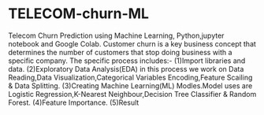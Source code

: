 # TELECOM-churn-ML
Telecom Churn Prediction using Machine Learning, Python,jupyter notebook and Google Colab. 
Customer churn is a key business concept that determines the number of customers that stop doing business with a specific company. 
The specific process includes:-
(1)Import libraries and data. 
(2)Exploratory Data Analysis(EDA) in this process we work on Data Reading,Data Visualization,Categorical Variables Encoding,Feature Scailing & Data Splitting. (3)Creating Machine Learning(ML) Modles.Model uses are Logistic Regression,K-Nearest Neighbour,Decision Tree Classifier & Random Forest.
(4)Feature Importance.
(5)Result
